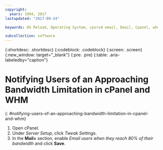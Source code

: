 ```yaml
---
copyright:
  years: 1994, 2017
lastupdated: "2017-09-24"

keywords: OS Reload, Operating System, cpsrvd email, Email, Cpanel, whm

subcollection: software
---
```


{:shortdesc: .shortdesc}
{:codeblock: .codeblock}
{:screen: .screen}
{:new_window: target="_blank"}
{:pre: .pre}
{:table: .aria-labeledby="caption"}

# Notifying Users of an Approaching Bandwidth Limitation in cPanel and WHM
{: #notifying-users-of-an-approaching-bandwidth-limitation-in-cpanel-and-whm}

1. Open cPanel.
2. Under *Server Setup*, click *Tweak Settings*.
3. In the **Mail=** section, enable *Email users when they reach 80% of their bandwidth* and click **Save**.
